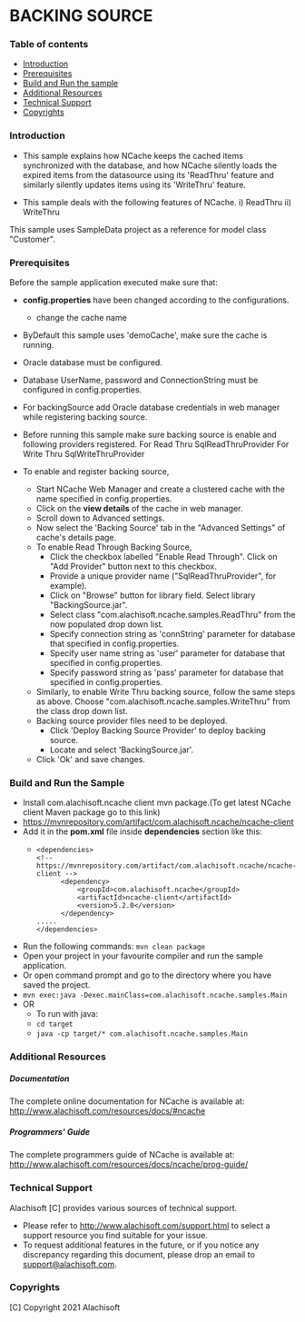 # BACKING SOURCE

### Table of contents

* [Introduction](#introduction)
* [Prerequisites](#prerequisites)
* [Build and Run the sample](#build-and-run-the-sample)
* [Additional Resources](#additional-resources)
* [Technical Support](#technical-support)
* [Copyrights](#copyrights)

### Introduction

- This sample explains how NCache keeps the cached items synchronized with the database, and how NCache silently 
    loads the expired items from the datasource using its 'ReadThru' feature and similarly silently updates 
    items using its 'WriteThru' feature.

- This sample deals with the following features of NCache.
	i)	 ReadThru
	ii)	 WriteThru
	
This sample uses SampleData project as a reference for model class "Customer".

### Prerequisites

Before the sample application executed make sure that:

- **config.properties** have been changed according to the configurations. 
	- change the cache name
- ByDefault this sample uses 'demoCache', make sure the cache is running. 
- Oracle database must be configured.
- Database UserName, password and ConnectionString must be configured in config.properties.
- For backingSource add Oracle database credentials in web manager while registering backing source.

- Before running this sample make sure backing source is enable and following providers registered.
	For Read Thru
		SqlReadThruProvider
	For Write Thru
		SqlWriteThruProvider
		
- To enable and register backing source,
	- Start NCache Web Manager and create a clustered cache with the name specified in config.properties. 
	- Click on the **view details** of the cache in web manager.
	- Scroll down to Advanced settings.
	- Now select the 'Backing Source' tab in the "Advanced Settings" of cache's details page. 
	- To enable Read Through Backing Source,
		- Click the checkbox labelled "Enable Read Through". Click on "Add Provider" button next to this checkbox.
		- Provide a unique provider name ("SqlReadThruProvider", for example).
		- Click on "Browse" button for library field. Select library "BackingSource.jar".
		- Select class "com.alachisoft.ncache.samples.ReadThru" from the now populated drop down list.
		- Specify connection string as 'connString' parameter for database that specified in config.properties. 
		- Specify user name string as 'user' parameter for database that specified in config.properties. 
		- Specify password string as 'pass' parameter for database that specified in config.properties. 
	- Similarly, to enable Write Thru backing source, follow the same steps as above. 
	    Choose "com.alachisoft.ncache.samples.WriteThru" from the class drop down list.
	- Backing source provider files need to be deployed.
		- Click 'Deploy Backing Source Provider' to deploy backing source. 
		- Locate and select 'BackingSource.jar'.
	- Click 'Ok' and save changes.

### Build and Run the Sample
    
- Install com.alachisoft.ncache client mvn package.(To get latest NCache client Maven package go to this link)
- https://mvnrepository.com/artifact/com.alachisoft.ncache/ncache-client
- Add it in the **pom.xml** file inside **dependencies** section like this:
    - ```
      <dependencies>
      <!-- https://mvnrepository.com/artifact/com.alachisoft.ncache/ncache-client -->
            <dependency>
                <groupId>com.alachisoft.ncache</groupId>
                <artifactId>ncache-client</artifactId>
                <version>5.2.0</version>
            </dependency>
      .....
      </dependencies> 
      ```
- Run the following commands:
    ``` mvn clean package ```
- Open your project in your favourite compiler and run the sample application.
- Or open command prompt and go to the directory where you have saved the project.
- ``` mvn exec:java -Dexec.mainClass=com.alachisoft.ncache.samples.Main ```
- OR 
	- To run with java: 
	- ``` cd target ```
	- ``` java -cp target/* com.alachisoft.ncache.samples.Main ```

### Additional Resources

##### Documentation
The complete online documentation for NCache is available at:
http://www.alachisoft.com/resources/docs/#ncache

##### Programmers' Guide
The complete programmers guide of NCache is available at:
http://www.alachisoft.com/resources/docs/ncache/prog-guide/

### Technical Support

Alachisoft [C] provides various sources of technical support. 

- Please refer to http://www.alachisoft.com/support.html to select a support resource you find suitable for 
    your issue.
- To request additional features in the future, or if you notice any discrepancy regarding this document, 
    please drop an email to [support@alachisoft.com](mailto:support@alachisoft.com).

### Copyrights

[C] Copyright 2021 Alachisoft 